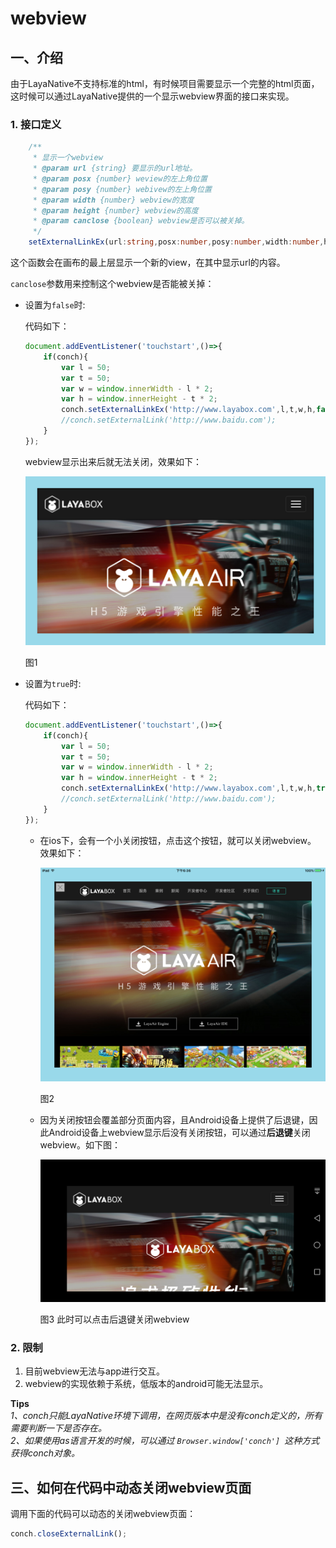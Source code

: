 
# webview

## 一、介绍

由于LayaNative不支持标准的html，有时候项目需要显示一个完整的html页面，这时候可以通过LayaNative提供的一个显示webview界面的接口来实现。  
### 1. 接口定义  

```typescript
    /**
     * 显示一个webview
     * @param url {string} 要显示的url地址。
     * @param posx {number} weview的左上角位置
     * @param posy {number} webivew的左上角位置
     * @param width {number} webview的宽度
     * @param height {number} webview的高度
     * @param canclose {boolean} webview是否可以被关掉。
     */ 
    setExternalLinkEx(url:string,posx:number,posy:number,width:number,height:number,canclose:boolean):void;
```

这个函数会在画布的最上层显示一个新的view，在其中显示url的内容。

`canclose`参数用来控制这个webview是否能被关掉：  
* 设置为`false`时:

    代码如下：

    ```typescript
    document.addEventListener('touchstart',()=>{
        if(conch){
            var l = 50;
            var t = 50;
            var w = window.innerWidth - l * 2;
            var h = window.innerHeight - t * 2;
            conch.setExternalLinkEx('http://www.layabox.com',l,t,w,h,false); // canclose设置为false
            //conch.setExternalLink('http://www.baidu.com');
        }
    });
    ```

    webview显示出来后就无法关闭，效果如下：  

    ![ios webview](img/1.png)

    图1

* 设置为`true`时: 

    代码如下：

    ```typescript
    document.addEventListener('touchstart',()=>{
        if(conch){
            var l = 50;
            var t = 50;
            var w = window.innerWidth - l * 2;
            var h = window.innerHeight - t * 2;
            conch.setExternalLinkEx('http://www.layabox.com',l,t,w,h,true); // canclose设置为true
            //conch.setExternalLink('http://www.baidu.com');
        }
    });
    ```



    * 在ios下，会有一个小关闭按钮，点击这个按钮，就可以关闭webview。 效果如下：

        ![ios webview](img/2.png)

        图2

    * 因为关闭按钮会覆盖部分页面内容，且Android设备上提供了后退键，因此Android设备上webview显示后没有关闭按钮，可以通过**后退键**关闭webview。如下图：


        ![android webview](img/3.png)

        图3  此时可以点击后退键关闭webview

### 2. 限制
1. 目前webview无法与app进行交互。
2. webview的实现依赖于系统，低版本的android可能无法显示。

**Tips**  
*1、conch只能LayaNative环境下调用，在网页版本中是没有conch定义的，所有需要判断一下是否存在。*  
*2、如果使用as语言开发的时候，可以通过 `Browser.window['conch'] `这种方式获得conch对象。*


## 三、如何在代码中动态关闭webview页面

调用下面的代码可以动态的关闭webview页面：

```javascript
conch.closeExternalLink();
```